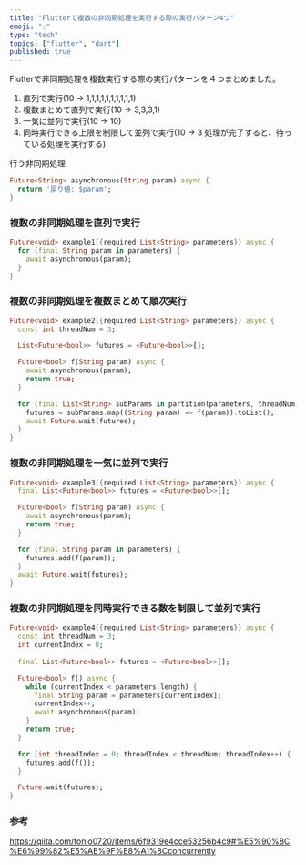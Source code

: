 ```yaml
---
title: "Flutterで複数の非同期処理を実行する際の実行パターン4つ"
emoji: "♨️"
type: "tech"
topics: ["flutter", "dart"]
published: true
---
```


Flutterで非同期処理を複数実行する際の実行パターンを４つまとめました。

1. 直列で実行(10 → 1,1,1,1,1,1,1,1,1,1)
2. 複数まとめて直列で実行(10 → 3,3,3,1)
3. 一気に並列で実行(10 → 10)
4. 同時実行できる上限を制限して並列で実行(10 → 3 処理が完了すると、待っている処理を実行する)


行う非同期処理
```dart
Future<String> asynchronous(String param) async {
  return '戻り値: $param';
}
```


### 複数の非同期処理を直列で実行
```dart
Future<void> example1({required List<String> parameters}) async {
  for (final String param in parameters) {
    await asynchronous(param);
  }
}
```


### 複数の非同期処理を複数まとめて順次実行
```dart
Future<void> example2({required List<String> parameters}) async {
  const int threadNum = 3;

  List<Future<bool>> futures = <Future<bool>>[];

  Future<bool> f(String param) async {
    await asynchronous(param);
    return true;
  }

  for (final List<String> subParams in partition(parameters, threadNum).toList()) {
    futures = subParams.map((String param) => f(param)).toList();
    await Future.wait(futures);
  }
}
```


### 複数の非同期処理を一気に並列で実行
```dart
Future<void> example3({required List<String> parameters}) async {
  final List<Future<bool>> futures = <Future<bool>>[];

  Future<bool> f(String param) async {
    await asynchronous(param);
    return true;
  }

  for (final String param in parameters) {
    futures.add(f(param));
  }
  await Future.wait(futures);
}
```


### 複数の非同期処理を同時実行できる数を制限して並列で実行
```dart
Future<void> example4({required List<String> parameters}) async {
  const int threadNum = 3;
  int currentIndex = 0;
	
  final List<Future<bool>> futures = <Future<bool>>[];

  Future<bool> f() async {
    while (currentIndex < parameters.length) {
      final String param = parameters[currentIndex];
      currentIndex++;
      await asynchronous(param);
    }
    return true;
  }

  for (int threadIndex = 0; threadIndex < threadNum; threadIndex++) {
    futures.add(f());
  }

  Future.wait(futures);
}

```


### 参考
https://qiita.com/tonio0720/items/6f9319e4cce53256b4c9#%E5%90%8C%E6%99%82%E5%AE%9F%E8%A1%8Cconcurrently